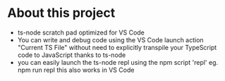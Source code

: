 # About this project

* ts-node scratch pad optimized for VS Code
* You can write and debug code using the VS Code launch action "Current TS File" without need to explicitly transpile your TypeScript code to JavaScript thanks to ts-node
* you can easily launch the ts-node repl using the npm script 'repl' eg. npm run repl this also works in VS Code 
